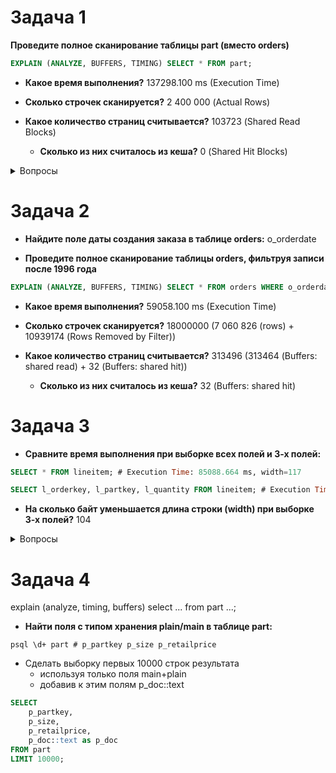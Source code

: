 # Задача 1

**Проведите полное сканирование таблицы part (вместо orders)**

```sql
EXPLAIN (ANALYZE, BUFFERS, TIMING) SELECT * FROM part;
```

* **Какое время выполнения?** 137298.100 ms (Execution Time)

* **Сколько строчек сканируется?** 2 400 000 (Actual Rows)

* **Какое количество страниц считывается?** 103723 (Shared Read Blocks)

  * **Сколько из них считалось из кеша?** 0 (Shared Hit Blocks)

<details>

<summary>Вопросы</summary>
При повторном запуске время выполнения запроса сокращается на порядок, но значения:

Shared Hit Blocks	70

Shared Read Blocks	103653

не подтвеждают активное использование кэша. Влияет кэш операционной системы? Команда

```
sudo sync; sudo sysctl -w vm.drop_caches=3
```

и рестарт контейнера не помогли.

</details>

# Задача 2

* **Найдите поле даты создания заказа в таблице orders:** o_orderdate

* **Проведите полное сканирование таблицы orders, фильтруя записи после 1996 года**

```sql
EXPLAIN (ANALYZE, BUFFERS, TIMING) SELECT * FROM orders WHERE o_orderdate > '1996-01-01';
```

* **Какое время выполнения?** 59058.100 ms (Execution Time)

* **Сколько строчек сканируется?** 18000000 (7 060 826 (rows) + 10939174 (Rows Removed by Filter))

* **Какое количество страниц считывается?** 313496 (313464 (Buffers: shared read) + 32 (Buffers: shared hit))

  * **Сколько из них считалось из кеша?** 32 (Buffers: shared hit)

# Задача 3

* **Сравните время выполнения при выборке всех полей и 3-х полей:**

```sql
SELECT * FROM lineitem; # Execution Time: 85088.664 ms, width=117

SELECT l_orderkey, l_partkey, l_quantity FROM lineitem; # Execution Time: 60000.594 ms, width=13
```

* **На сколько байт уменьшается длина строки (width) при выборке 3-х полей?** 104

<details>

<summary>Вопросы</summary>

Можно ли говорить, что выполнение этих двух запросов последовательно показательно с учетом прогрева кэша первым запросом?

</details>

# Задача 4

explain (analyze, timing, buffers)
select ... from part ...;

* **Найти поля с типом хранения plain/main в таблице part:**

```shell
psql \d+ part # p_partkey p_size p_retailprice
```

* Сделать выборку первых 10000 строк результата
  * используя только поля main+plain
  * добавив к этим полям p_doc::text

```sql
SELECT
    p_partkey,
    p_size,
    p_retailprice,
    p_doc::text as p_doc
FROM part
LIMIT 10000;
```

